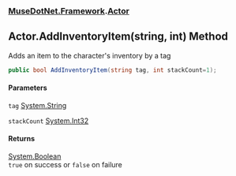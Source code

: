 ### [MuseDotNet.Framework](./MuseDotNet-Framework.md 'MuseDotNet.Framework').[Actor](./Actor.md 'MuseDotNet.Framework.Actor')
## Actor.AddInventoryItem(string, int) Method
Adds an item to the character's inventory by a tag  
```csharp
public bool AddInventoryItem(string tag, int stackCount=1);
```
#### Parameters
<a name='MuseDotNet-Framework-Actor-AddInventoryItem(string_int)-tag'></a>
`tag` [System.String](https://docs.microsoft.com/en-us/dotnet/api/System.String 'System.String')  
  
<a name='MuseDotNet-Framework-Actor-AddInventoryItem(string_int)-stackCount'></a>
`stackCount` [System.Int32](https://docs.microsoft.com/en-us/dotnet/api/System.Int32 'System.Int32')  
  
#### Returns
[System.Boolean](https://docs.microsoft.com/en-us/dotnet/api/System.Boolean 'System.Boolean')  
`true` on success or `false` on failure  

